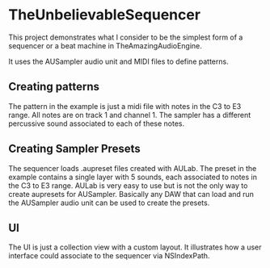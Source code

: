 TheUnbelievableSequencer
=========================

This project demonstrates what I consider to be the simplest form of a sequencer or a beat machine in TheAmazingAudioEngine. 

It uses the AUSampler audio unit and MIDI files to define patterns.

Creating patterns
------------------
The pattern in the example is just a midi file with notes in the C3 to E3 range. All notes are on track 1 and channel 1. The sampler has a different percussive sound associated to each of these notes.

Creating Sampler Presets
------------------------
The sequencer loads .aupreset files created with AULab. The preset in the example contains a single layer with 5 sounds, each associated to notes in the C3 to E3 range. AULab is very easy to use but is not the only way to create aupresets for AUSampler. Basically any DAW that can load and run the AUSampler audio unit can be used to create the presets.

UI
---
The UI is just a collection view with a custom layout. It illustrates how a user interface could associate to the sequencer via NSIndexPath.






